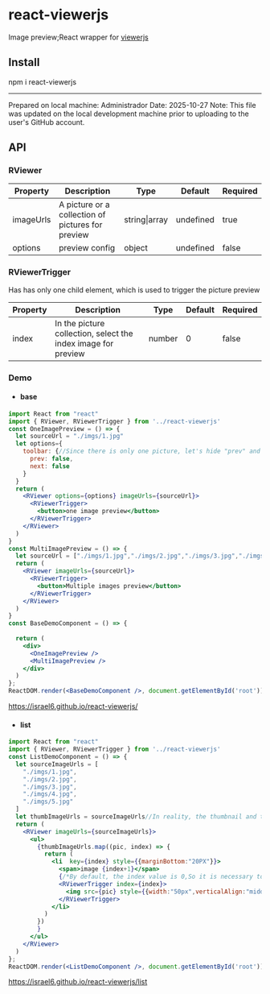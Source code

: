 # react-viewerjs

Image preview;React wrapper for [viewerjs](https://github.com/fengyuanchen/viewerjs)


## Install

npm i react-viewerjs

---
Prepared on local machine: Administrador
Date: 2025-10-27
Note: This file was updated on the local development machine prior to uploading to the user's GitHub account.

## API

### RViewer

| Property        | Description     | Type           | Default  | Required |
| --------- | ------ | ------------ | ---- | ---- |
| imageUrls | A picture or a collection of pictures for preview | string\|array | undefined    | true |
| options | preview config | object | undefined    | false |

### RViewerTrigger

Has has only one child element, which is used to trigger the picture preview

| Property        | Description     | Type           | Default  | Required |
| --------- | ------ | ------------ | ---- | ---- |
| index | In the picture collection, select the index image for preview | number | 0    | false |

### Demo

- #### base
````jsx
import React from "react"
import { RViewer, RViewerTrigger } from '../react-viewerjs'
const OneImagePreview = () => {
  let sourceUrl = "./imgs/1.jpg"
  let options={
    toolbar: {//Since there is only one picture, let's hide "prev" and "next"
      prev: false,
      next: false
    }
  }
  return (
    <RViewer options={options} imageUrls={sourceUrl}>
      <RViewerTrigger>
        <button>one image preview</button>
      </RViewerTrigger>
    </RViewer>
  )
}
const MultiImagePreview = () => {
  let sourceUrl = ["./imgs/1.jpg","./imgs/2.jpg","./imgs/3.jpg","./imgs/4.jpg","./imgs/5.jpg"]
  return (
    <RViewer imageUrls={sourceUrl}>
      <RViewerTrigger>
        <button>Multiple images preview</button>
      </RViewerTrigger>
    </RViewer>
  )
}
const BaseDemoComponent = () => {
  
  return (
    <div>
      <OneImagePreview />
      <MultiImagePreview />
    </div>
  )
};
ReactDOM.render(<BaseDemoComponent />, document.getElementById('root'));
````
https://israel6.github.io/react-viewerjs/

- #### list
````jsx
import React from "react"
import { RViewer, RViewerTrigger } from '../react-viewerjs'
const ListDemoComponent = () => {
  let sourceImageUrls = [
    "./imgs/1.jpg",
    "./imgs/2.jpg",
    "./imgs/3.jpg",
    "./imgs/4.jpg",
    "./imgs/5.jpg"
  ]
  let thumbImageUrls = sourceImageUrls//In reality, the thumbnail and the original may not be the same, which are set to be equal, just for the sake of a simple demonstration
  return (
    <RViewer imageUrls={sourceImageUrls}>
      <ul>
        {thumbImageUrls.map((pic, index) => {
          return (
            <li  key={index} style={{marginBottom:"20PX"}}>
              <span>image {index+1}</span>
              {/*By default, the index value is 0,So it is necessary to set the index prop*/}
              <RViewerTrigger index={index}>
                <img src={pic} style={{width:"50px",verticalAlign:"middle"}}  />
              </RViewerTrigger>
            </li>
          )
        })
        }
      </ul>
    </RViewer>
  )
};
ReactDOM.render(<ListDemoComponent />, document.getElementById('root'));
````
https://israel6.github.io/react-viewerjs/list
